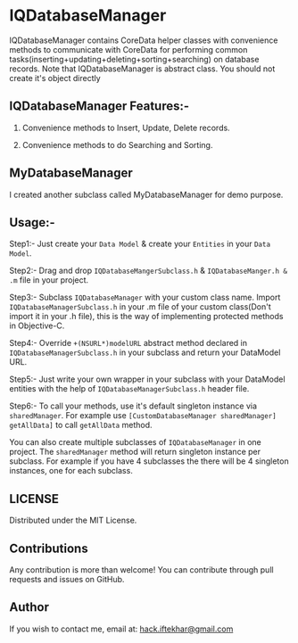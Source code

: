 IQDatabaseManager
=============
IQDatabaseManager contains CoreData helper classes with convenience methods to communicate with CoreData for performing common tasks(inserting+updating+deleting+sorting+searching) on database records. Note that IQDatabaseManager is abstract class. You should not create it's object directly
## IQDatabaseManager Features:-

1) Convenience methods to Insert, Update, Delete records.

2) Convenience methods to do Searching and Sorting.


MyDatabaseManager
---
I created another subclass called MyDatabaseManager for demo purpose.


## Usage:-

Step1:- Just create your `Data Model` & create your `Entities` in your `Data Model`.

Step2:- Drag and drop `IQDatabaseMangerSubclass.h` & `IQDatabaseManger.h & .m` file in your project.

Step3:- Subclass `IQDatabaseManager` with your custom class name. Import `IQDatabaseManagerSubclass.h` in your .m file of your custom class(Don't import it in your .h file), this is the way of implementing protected methods in Objective-C.

Step4:- Override `+(NSURL*)modelURL` abstract method declared in `IQDatabaseManagerSubclass.h` in your subclass and return your DataModel URL.

Step5:- Just write your own wrapper in your subclass with your DataModel entities with the help of `IQDatabaseManagerSubclass.h` header file.

Step6:- To call your methods, use it's default singleton instance via `sharedManager`. For example use `[CustomDatabaseManager sharedManager] getAllData]` to call `getAllData` method.

You can also create multiple subclasses of `IQDatabaseManager` in one project. The `sharedManager` method will return singleton instance per subclass. For example if you have 4 subclasses the there will be 4 singleton instances, one for each subclass.

LICENSE
---
Distributed under the MIT License.


Contributions
---
Any contribution is more than welcome! You can contribute through pull requests and issues on GitHub.


Author
---
If you wish to contact me, email at: hack.iftekhar@gmail.com

